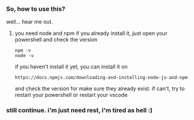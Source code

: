 ### So, how to use this?
well... hear me out.
1. you need node and npm
   if you already install it, just open your powershell and check the version
   ```
   npm -v
   node -v
   ```
   if you haven't install it yet, you can install it on
   ```
   https://docs.npmjs.com/downloading-and-installing-node-js-and-npm
   ```
   and check the version for make sure they already exist. if can't, try to restart your powershell or restart your vscode

### still continue. i'm just need rest, i'm tired as hell :)
